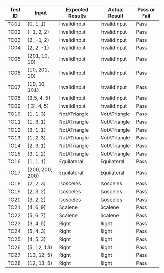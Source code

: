 | Test ID | Input | Expected Results | Actual Result | Pass or Fail |
|---|---|---|---|---|
| TC01 | (0, 1, 1) | InvalidInput | InvalidInput | Pass |
| TC02 | (-1, 2, 2) | InvalidInput | InvalidInput | Pass |
| TC03 | (2, -1, 2) | InvalidInput | InvalidInput | Pass |
| TC04 | (2, 2, -1) | InvalidInput | InvalidInput | Pass |
| TC05 | (201, 10, 10) | InvalidInput | InvalidInput | Pass |
| TC06 | (10, 201, 10) | InvalidInput | InvalidInput | Pass |
| TC07 | (10, 10, 201) | InvalidInput | InvalidInput | Pass |
| TC08 | (3.5, 4, 5) | InvalidInput | InvalidInput | Pass |
| TC09 | ('3', 4, 5) | InvalidInput | InvalidInput | Pass |
| TC10 | (1, 1, 3) | NotATriangle | NotATriangle | Pass |
| TC11 | (1, 3, 1) | NotATriangle | NotATriangle | Pass |
| TC12 | (3, 1, 1) | NotATriangle | NotATriangle | Pass |
| TC13 | (1, 2, 3) | NotATriangle | NotATriangle | Pass |
| TC14 | (2, 3, 1) | NotATriangle | NotATriangle | Pass |
| TC15 | (3, 1, 2) | NotATriangle | NotATriangle | Pass |
| TC16 | (1, 1, 1) | Equilateral | Equilateral | Pass |
| TC17 | (200, 200, 200) | Equilateral | Equilateral | Pass |
| TC18 | (2, 2, 3) | Isosceles | Isosceles | Pass |
| TC19 | (2, 3, 2) | Isosceles | Isosceles | Pass |
| TC20 | (3, 2, 2) | Isosceles | Isosceles | Pass |
| TC21 | (4, 6, 9) | Scalene | Scalene | Pass |
| TC22 | (5, 6, 7) | Scalene | Scalene | Pass |
| TC23 | (3, 4, 5) | Right | Right | Pass |
| TC24 | (5, 4, 3) | Right | Right | Pass |
| TC25 | (4, 5, 3) | Right | Right | Pass |
| TC26 | (5, 12, 13) | Right | Right | Pass |
| TC27 | (13, 12, 5) | Right | Right | Pass |
| TC28 | (12, 13, 5) | Right | Right | Pass |
